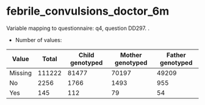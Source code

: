 # febrile_convulsions_doctor_6m
Variable mapping to questionnaire: q4, question DD297.
.
- Number of values:

| Value | Total | Child genotyped | Mother genotyped | Father genotyped |
| ----- | ----- | --------------- | ---------------- | ---------------- |
| Missing | 111222 | 81477 | 70197 | 49209 |
| No | 2256 | 1766 | 1493 |955 |
| Yes | 145 | 112 | 79 |54 |



